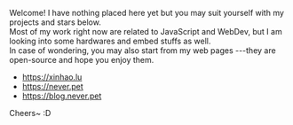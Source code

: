 Welcome! I have nothing placed here yet but you may suit yourself with my projects and stars below.  
Most of my work right now are related to JavaScript and WebDev, but I am looking into some hardwares and embed stuffs as well.  
In case of wondering, you may also start from my web pages ---they are open-source and hope you enjoy them.
 
- https://xinhao.lu 
- https://never.pet
- https://blog.never.pet

Cheers~ :D 
